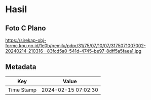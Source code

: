 # Hasil

## Foto C Plano

https://sirekap-obj-formc.kpu.go.id/1e0b/pemilu/pdpr/31/75/07/10/07/3175071007002-20240214-210316--83fcd5a0-541d-4745-be97-8dff5a5faea1.jpg


## Metadata

| Key        | Value               |
| ---------- | ------------------- |
| Time Stamp | 2024-02-15 07:02:30 |



